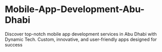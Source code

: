 # Mobile-App-Development-Abu-Dhabi
Discover top-notch mobile app development services in Abu Dhabi with Dynamic Tech. Custom, innovative, and user-friendly apps designed for success
